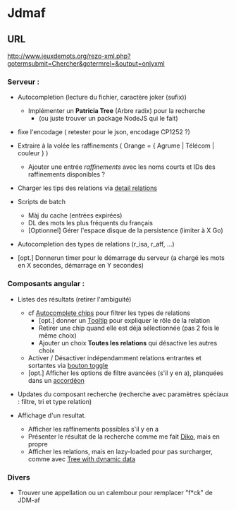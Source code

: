 # Jdmaf

## URL
http://www.jeuxdemots.org/rezo-xml.php?gotermsubmit=Chercher&gotermrel=&output=onlyxml

<!---
  Check for detect encoding : https://code.google.com/archive/p/juniversalchardet/
-->

### Serveur : 
  + Autocompletion (lecture du fichier, caractère joker (sufix))
    + Implémenter un __Patricia Tree__ (Arbre radix) pour la recherche
      + (ou juste trouver un package NodeJS qui le fait)
  
  + fixe l'encodage ( retester pour le json, encodage  CP1252 ?)
  + Extraire à la volée les raffinements ( Orange = { Agrume | Télécom | couleur } )
    + Ajouter une entrée _raffinements_ avec les noms courts et IDs des raffinements disponibles ?
  + Charger les tips des relations via [detail relations](http://www.jeuxdemots.org/jdm-about-detail-relations.php)
  
     
  + Scripts de batch 
    + Màj du cache (entrées expirées)
    + DL des mots les plus fréquents du français
    + [Optionnel] Gérer l'espace disque de la persistence (limiter à X Go)
    
  + Autocompletion des types de relations (r_isa, r_aff, ...)
  + [opt.] Donnerun timer pour le démarrage du serveur (a chargé les mots en X secondes, démarrage en Y secondes) 
  
  
### Composants angular : 
  + Listes des résultats (retirer l'ambiguité)
    + cf  [Autocomplete chips](https://material.angular.io/components/chips/overview) pour filtrer les types de relations
      + [opt.] donner un [Tooltip](https://material.angular.io/components/tooltip/overview) pour expliquer le rôle de la relation
      + Retirer une chip quand elle est déjà sélectionnée (pas 2 fois le même choix)
      + Ajouter un choix **Toutes les relations** qui désactive les autres choix
    + Activer / Désactiver indépendamment relations entrantes et sortantes via [bouton toggle](https://material.angular.io/components/button-toggle/overview)
    + [opt.] Afficher les options de filtre avancées (s'il y en a), planquées dans un [accordéon](https://material.angular.io/components/expansion/examples)
     
  + Updates du composant recherche (recherche avec paramètres spéciaux : filtre, tri et type relation)
  
  + Affichage d'un resultat.
    + Afficher les raffinements possibles s'il y en a
    + Présenter le résultat de la recherche comme me fait [Diko](http://www.jeuxdemots.org/diko.php), mais en propre
    + Afficher les relations, mais en lazy-loaded pour pas surcharger, comme avec [Tree with dynamic data](https://material.angular.io/components/tree/examples)
    
  
  
### Divers
  + Trouver une appellation ou un calembour pour remplacer "f*ck" de JDM-af






  

